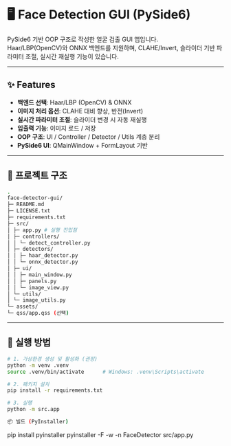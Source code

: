 # 🖥 Face Detection GUI (PySide6)

PySide6 기반 OOP 구조로 작성한 얼굴 검출 GUI 앱입니다.  
Haar/LBP(OpenCV)와 ONNX 백엔드를 지원하며, CLAHE/Invert, 슬라이더 기반 파라미터 조절, 실시간 재실행 기능이 있습니다.

---

## ✨ Features
- **백엔드 선택**: Haar/LBP (OpenCV) & ONNX
- **이미지 처리 옵션**: CLAHE 대비 향상, 반전(Invert)
- **실시간 파라미터 조절**: 슬라이더 변경 시 자동 재실행
- **입출력 기능**: 이미지 로드 / 저장
- **OOP 구조**: UI / Controller / Detector / Utils 계층 분리
- **PySide6 UI**: QMainWindow + FormLayout 기반

---

## 📂 프로젝트 구조
```bash
.
face-detector-gui/
├─ README.md
├─ LICENSE.txt
├─ requirements.txt
├─ src/
│ ├─ app.py # 실행 진입점
│ ├─ controllers/
│ │ └─ detect_controller.py
│ ├─ detectors/
│ │ ├─ haar_detector.py
│ │ └─ onnx_detector.py
│ ├─ ui/
│ │ ├─ main_window.py
│ │ ├─ panels.py
│ │ └─ image_view.py
│ └─ utils/
│ └─ image_utils.py
└─ assets/
└─ qss/app.qss (선택)
```
---

## 🚀 실행 방법
```bash
# 1. 가상환경 생성 및 활성화 (권장)
python -m venv .venv
source .venv/bin/activate      # Windows: .venv\Scripts\activate

# 2. 패키지 설치
pip install -r requirements.txt

# 3. 실행
python -m src.app

📦 빌드 (PyInstaller)
```
pip install pyinstaller
pyinstaller -F -w -n FaceDetector src/app.py
```